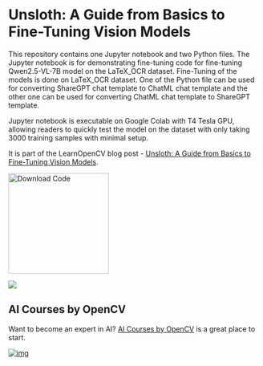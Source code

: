 # Unsloth: A Guide from Basics to Fine-Tuning Vision Models

This repository contains one Jupyter notebook and two Python files. The Jupyter notebook is for demonstrating fine-tuning code for fine-tuning Qwen2.5-VL-7B model on the LaTeX_OCR dataset. Fine-Tuning of the models is done on LaTeX_OCR dataset. One of the Python file can be used for converting ShareGPT chat template to ChatML chat template and the other one can be used for converting ChatML chat template to ShareGPT template.

Jupyter notebook is executable on Google Colab with T4 Tesla GPU, allowing readers to quickly test the model on the dataset with only taking 3000 training samples with minimal setup. 


It is part of the LearnOpenCV blog post - [Unsloth: A Guide from Basics to Fine-Tuning Vision Models](https://learnopencv.com/unsloth-guide-efficient-llm-fine-tuning/).

[<img src="https://learnopencv.com/wp-content/uploads/2022/07/download-button-e1657285155454.png" alt="Download Code" width="200">](https://www.dropbox.com/scl/fo/tuirs5jccn4iynxjv64z7/ALaw5sFVERvvMQpPED1yS50?rlkey=d6cz2g1vkxisljhyzybxemunf&st=30z3hkkm&dl=1)

![](https://learnopencv.com/wp-content/uploads/2025/05/Unsloth_A_Guide_From_Basics_to_Fine_Tuning_Vision_Models.gif)


## AI Courses by OpenCV

Want to become an expert in AI? [AI Courses by OpenCV](https://opencv.org/courses/) is a great place to start.

[![img](https://learnopencv.com/wp-content/uploads/2023/01/AI-Courses-By-OpenCV-Github.png)](https://opencv.org/courses/)